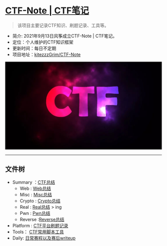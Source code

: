 # [CTF-Note | CTF笔记](#)
> 该项目主要记录CTF知识、刷题记录、工具等。

- 简介: 2021年9月13日风筝成立CTF-Note | CTF笔记。
- 定位：个人维护的CTF知识框架
- 更新时间：每日不定期
- 项目地址：[kitezzzGrim/CTF-Note](#)

<p align="center">
    <img src="./Summary/Chart/img/ctf.jpg">
</p>

---
## 文件树

- Summary ：[CTF总结](https://github.com/kitezzzGrim/CTF-Note/tree/master/Summary)
    - Web : [Web总结](https://github.com/kitezzzGrim/CTF-Note/tree/master/Summary/Web)
    - Misc : [Misc总结](https://github.com/kitezzzGrim/CTF-Note/tree/master/Summary/Misc)
    - Crypto : [Crypto总结](https://github.com/kitezzzGrim/CTF-Note/tree/master/Summary/Crypto)
    - Real : [Real总结](https://github.com/kitezzzGrim/CTF-Note/tree/master/Summary/Real) > ing
    - Pwn : [Pwn总结](https://github.com/kitezzzGrim/CTF-Note/tree/master/Summary/Pwn)
    - Reverse :[Reverse总结](https://github.com/kitezzzGrim/CTF-Note/tree/master/Summary/Re)
- Platform : [CTF平台刷题记录](https://github.com/kitezzzGrim/CTF-Note/tree/master/Platform)
- Tools： [CTF常用脚本工具](https://github.com/kitezzzGrim/CTF-Note/tree/master/tools)
- Daily: [日常赛程以及赛后writeup](https://github.com/kitezzzGrim/CTF-Note/tree/master/Daily)
